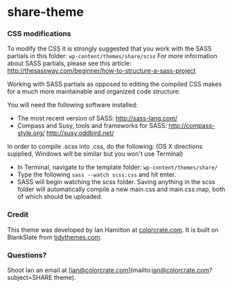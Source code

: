 # share-theme

### CSS modifications

To modify the CSS it is strongly suggested that you work with the SASS partials in this folder: ```wp-content/themes/share/scss```  For more information about SASS partials, please see this article: http://thesassway.com/beginner/how-to-structure-a-sass-project

Working with SASS partials as opposed to editing the compiled CSS makes for a much more maintainable and organized code structure.

You will need the following software installed:

* The most recent version of SASS: http://sass-lang.com/
* Compass and Susy, tools and frameworks for SASS: http://compass-style.org/ http://susy.oddbird.net/

In order to compile .scss into .css, do the following: (OS X directions supplied, Windows will be similar but you won't use Terminal)

* In Terminal, navigate to the template folder: ```wp-content/themes/share/```
* Type the following ```sass --watch scss:css``` and hit enter.
* SASS will begin watching the scss folder. Saving anything in the scss folder will automatically compile a new main.css and main.css.map, both of which should be uploaded.

### Credit

This theme was developed by Ian Hamilton at [colorcrate.com](http://colorcrate.com). It is built on BlankSlate from [tidythemes.com](http://tidythemes.com).

### Questions?

Shoot Ian an email at [ian@colorcrate.com](mailto:ian@colorcrate.com?subject=SHARE theme).